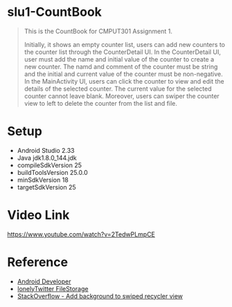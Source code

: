 # slu1-CountBook
> This is the CountBook for CMPUT301 Assignment 1.
>
> Initially, it shows an empty counter list, users can add new counters to the counter list through the CounterDetail UI. In
> the CounterDetail UI, user must add the name and initial value of the counter to create a new counter. The namd and comment 
> of the counter must be string and the initial and current value of the counter must be non-negative. In the MainActivity UI,
> users can click the counter to view and edit the details of the selected counter. The current value for the selected counter
> cannot leave blank. Moreover, users can swiper the counter view to left to delete the counter from the list and file.

# Setup
* Android Studio 2.33
* Java jdk1.8.0_144.jdk
* compileSdkVersion 25
* buildToolsVersion 25.0.0
* minSdkVersion 18
* targetSdkVersion 25

# Video Link
https://www.youtube.com/watch?v=2TedwPLmpCE

# Reference
* [Android Developer](https://developer.android.com/index.html)
* [lonelyTwitter FileStorage](https://github.com/AmyShanLu/lonelyTwitter/tree/f17ThursdayLab)
* [StackOverflow - Add background to swiped recycler view](https://stackoverflow.com/questions/30820806/adding-a-colored-background-with-text-icon-under-swiped-row-when-using-androids)
